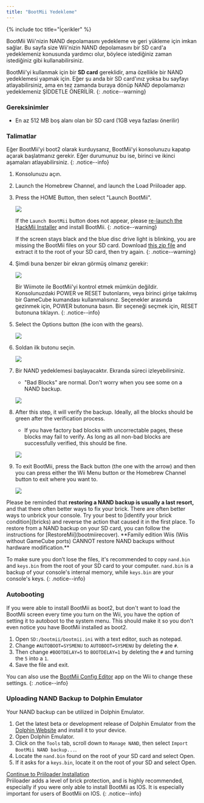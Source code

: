 ```yaml
---
title: "BootMii Yedekleme"
---
```


{% include toc title="İçerikler" %}

BootMii Wii'nizin NAND depolamasını yedekleme ve geri yükleme için imkan sağlar. Bu sayfa size Wii'nizin NAND depolamasını bir SD card'a yedeklemeniz konusunda yardımcı olur, böylece istediğiniz zaman istediğiniz gibi kullanabilirsiniz.

BootMii'yi kullanmak için bir **SD card** gereklidir, ama özellikle bir NAND yedeklemesi yapmak için. Eğer şu anda bir SD card'ınız yoksa bu sayfayı atlayabilirsiniz, ama en tez zamanda buraya dönüp NAND depolamanızı yedeklemeniz ŞİDDETLE ÖNERİLİR.
{: .notice--warning}

### Gereksinimler

* En az 512 MB boş alanı olan bir SD card (1GB veya fazlası önerilir)

### Talimatlar

Eğer BootMii'yi boot2 olarak kurduysanız, BootMii'yi konsolunuzu kapatıp açarak başlatmanız gerekir. Eğer durumunuz bu ise, birinci ve ikinci aşamaları atlayabilirsiniz.
{: .notice--info}

1. Konsolunuzu açın.
1. Launch the Homebrew Channel, and launch the Load Priiloader app.
1. Press the HOME Button, then select "Launch BootMii".

    ![](/images/bootmii/BootMii_HBC.png)

    If the `Launch BootMii` button does not appear, please [re-launch the HackMii Installer](hackmii) and install BootMii.
    {: .notice--warning}

    If the screen stays black and the blue disc drive light is blinking, you are missing the BootMii files on your SD card. Download [this zip file](https://static.hackmii.com/bootmii_sd_files.zip) and extract it to the root of your SD card, then try again.
    {: .notice--warning}

1. Şimdi buna benzer bir ekran görmüş olmanız gerekir:

    ![](/images/bootmii/BootMii_Main.png)

    Bir Wiimote ile BootMii'yi kontrol etmek mümkün değildir. Konsolunuzdaki POWER ve RESET butonlarını, veya birinci girişe takılmış bir GameCube kumandası kullanmalısınız. Seçenekler arasında gezinmek için, POWER butonuna basın. Bir seçeneği seçmek için, RESET butonuna tıklayın.
    {: .notice--info}

1. Select the Options button (the icon with the gears).

    ![](/images/bootmii/BootMii_Gears.png)

1. Soldan ilk butonu seçin.

    ![](/images/bootmii/BootMii_Backup.png)

1. Bir NAND yedeklemesi başlayacaktır. Ekranda süreci izleyebilirsiniz.
    + "Bad Blocks" are normal. Don't worry when you see some on a NAND backup.

    ![](/images/bootmii/BootMii_NAND_Backup.png)

1. After this step, it will verify the backup. Ideally, all the blocks should be green after the verification process.
    + If you have factory bad blocks with uncorrectable pages, these blocks may fail to verify. As long as all non-bad blocks are successfully verified, this should be fine.

    ![](/images/bootmii/BootMii_NAND_Backup_Verify.png)

1. To exit BootMii, press the Back button (the one with the arrow) and then you can press either the Wii Menu button or the Homebrew Channel button to exit where you want to.

    ![](/images/bootmii/BootMii_Return.png)

<div id="restore-notice" class="notice" markdown="1">
Please be reminded that <strong>restoring a NAND backup is usually a last resort,</strong> and that there often better ways to fix your brick. There are often better ways to unbrick your console.
Try your best to [identify your brick condition](bricks) and reverse the action that caused it in the first place.
To restore from a NAND backup on your SD card, you can follow the instructions for [RestoreMii](bootmiirecover). **Family edition Wiis (Wiis without GameCube ports) CANNOT restore NAND backups without hardware modification.**
</div>

To make sure you don’t lose the files, it's recommended to copy `nand.bin` and `keys.bin` from the root of your SD card to your computer. `nand.bin` is a backup of your console's internal memory, while `keys.bin` are your console's keys.
{: .notice--info}

### Autobooting

If you were able to install BootMii as boot2, but don't want to load the BootMii screen every time you turn on the Wii, you have the option of setting it to autoboot to the system menu. This should make it so you don't even notice you have BootMii installed as boot2.

1. Open `SD:/bootmii/bootmii.ini` with a text editor, such as notepad.
1. Change `#AUTOBOOT=SYSMENU` to `AUTOBOOT=SYSMENU` by deleting the `#`.
1. Then change `#BOOTDELAY=5` to `BOOTDELAY=1` by deleting the `#` and turning the `5` into a `1`.
1. Save the file and exit.

You can also use the [BootMii Config Editor](https://oscwii.org/library/app/BootMiiConfigurationEditor) app on the Wii to change these settings.
{: .notice--info}

### Uploading NAND Backup to Dolphin Emulator

Your NAND backup can be utilized in Dolphin Emulator.

1. Get the latest beta or development release of Dolphin Emulator from the [Dolphin Website](https://dolphin-emu.org/) and install it to your device.
1. Open Dolphin Emulator.
1. Click on the `Tools` tab, scroll down to `Manage NAND`, then select `Import BootMii NAND backup...`.
1. Locate the `nand.bin` found on the root of your SD card and select Open.
1. If it asks for a `keys.bin`, locate it on the root of your SD and select Open.

[Continue to Priiloader Installation](priiloader)<br> Priiloader adds a level of brick protection, and is highly recommended, especially if you were only able to install BootMii as IOS. It is especially important for users of BootMii on IOS.
{: .notice--info}
